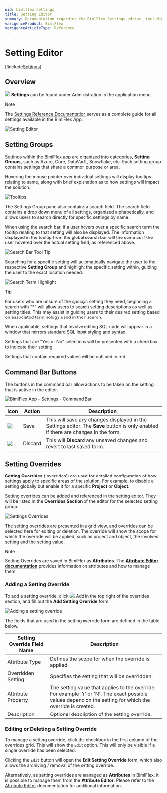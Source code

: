 ```yaml
---
uid: bimlflex-settings
title: Setting Editor
summary: Documentation regarding the BimlFlex Settings editor, including editor fields, action buttons, field descriptions, setting options, and overrides.
varigenceProduct: BimlFlex
varigenceArticleType: Reference
---
```

# Setting Editor

[!include[Settings](_incl-header-setting.md)]

## Overview

<img class="icon-col m-5" src="images/svg-icons/settings.svg" /> **Settings** can be found under Administration in the application menu.

> [!NOTE]
> The [Settings Reference Documentation](xref:bimlflex-app-reference-documentation-settings-index) serves as a complete guide for all settings available in the BimlFlex App.

![Setting Editor](images/settings-editor.png "Settings Editor")

## Setting Groups

Settings within the BimlFlex app are organized into categories, **Setting Groups,** such as Azure, Core, DataVault, Snowflake, etc. Each setting group contains settings that share a common purpose or area.

Hovering the mouse pointer over individual settings will display tooltips relating to same, along with brief explanation as to how settings will impact the solution.

![Tooltips](images/settings-floating-tool-tip.png "Tooltips")

The Settings Group pane also contains a search field. The search field contains a drop down menu of all settings, organized alphabetically, and allows users to search directly for specific settings by name.

When using the search bar, if a user hovers over a specific search term the tooltip relating to that setting will also be displayed. The information displayed in the tooltip from the global search bar will the same as if the user hovered over the actual setting field, as referenced above.

![Search Bar Tool Tip](images/search-tool-tip.png "Search Bar Tool Tips")

Searching for a specific setting will automatically navigate the user to the respective **Setting Group** and highlight the specific setting within, guiding the user to the exact location needed.

![Search Term Highlight](images/search-highlight.gif "Search Term Highlight")

> [!TIP]
> For users who are unsure of the *specific* setting they need, beginning a search with "*" will allow users to search setting descriptions as well as setting titles.
> This may assist in guiding users to their desired setting based on associated terminology used in their search.

When applicable, settings that involve editing SQL code will appear in a window that mirrors standard SQL input styling and syntax.

Settings that are "Yes or No" selections will be presented with a checkbox to indicate their setting.

Settings that contain required values will be outlined in red.

## Command Bar Buttons

The buttons in the command bar allow actions to be taken on the setting that is active in the editor.

![BimlFlex App - Settings - Command Bar](images/bfx-settings-command-bar.png "BimlFlex App - Settings - Command Bar")

| Icon                                       | Action  | Description                                                                                                  |
| ------------------------------------------ | ------- | ------------------------------------------------------------------------------------------------------------ |
| <div class="icon-col m-5"><img src="images/svg-icons/save.svg" /></div>    | Save    | This will save any changes displayed in the Settings editor. The **Save** button is only enabled if there are changes in the form. |
| <div class="icon-col m-5"><img src="images/svg-icons/discard.svg" /></div> | Discard | This will **Discard** any unsaved changes and revert to last saved form. |

## Setting Overrides

**Setting Overrides** ('overrides') are used for detailed configuration of how settings apply to specific areas of the solution. For example, to disable a setting globally but enable it for a specific **Project** or **Object**.

Setting overrides can be added and referenced in the setting editor. They will be listed in the **Overrides Section** of the editor for the selected setting group.

![Settings Overrides](images/bimlflex-app-settings-overrides.64566.png "Settings Overrides")

The setting overrides are presented in a grid view, and overrides can be selected here for editing or deletion. The override will show the scope for which the override will be applied, such as project and object, the involved setting and the setting value.

> [!NOTE]
> Setting Overrides are saved in BimlFlex as **Attributes**. The [**Attribute Editor documentation**](xref:bimlflex-attribute-editor) provides information on attributes and how to manage them.

### Adding a Setting Override

To add a setting override, click <img class="icon-col m-5" src="images/svg-icons/add.svg" /> Add in the top right of the overrides section, and fill out the **Add Setting Override** form.

![Adding a setting override](images/bfx-setting-editor-overrides.png "Adding a setting override")

The fields that are used in the setting override form are defined in the table below.

| Setting Override Field Name | Description          |
| --------------------------- | --------------------------- |
| Attribute Type              | Defines the scope for when the override is applied.                                                                      |
| Overridden Setting          | Specifies the setting that will be overridden.                                                                           |
| Attribute Property          | The setting value that applies to the override. For example 'Y' or 'N'. The exact possible values depend on the setting for which the override is created.                   |
| Description                 | Optional description of the setting override.                                                                            |

### Editing or Deleting a Setting Override

To manage a setting override, click the checkbox in the first column of the overrides grid. This will show the `Edit` option. This will only be visible if a single override has been selected.

Clicking the `Edit` button will open the **Edit Setting Override** form, which also allows the archiving / removal of the setting override.

Alternatively, as setting overrides are managed as **Attributes** in BimlFlex, it is possible to manage them from the **Attribute Editor**. Please refer to the [Attribute Editor](xref:bimlflex-attribute-editor) documentation for additional information.
